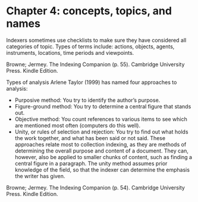 

# Chapter 4: concepts, topics, and names

Indexers sometimes use checklists to make sure they have considered all categories of topic. Types of terms include: actions, objects, agents, instruments, locations, time periods and viewpoints.

Browne; Jermey. The Indexing Companion (p. 55). Cambridge University Press. Kindle Edition. 

Types of analysis Arlene Taylor (1999) has named four approaches to analysis: 
- Purposive method: You try to identify the author’s purpose. 
- Figure-ground method: You try to determine a central figure that stands out. 
- Objective method: You count references to various items to see which are mentioned most often (computers do this well). 
- Unity, or rules of selection and rejection: You try to find out what holds the work together, and what has been said or not said. 
These approaches relate most to collection indexing, as they are methods of determining the overall purpose and content of a document. They can, however, also be applied to smaller chunks of content, such as finding a central figure in a paragraph. The unity method assumes prior knowledge of the field, so that the indexer can determine the emphasis the writer has given.

Browne; Jermey. The Indexing Companion (p. 54). Cambridge University Press. Kindle Edition. 